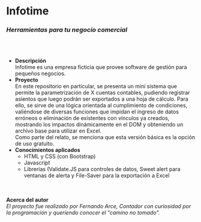 <html lang="en">
<head>
    <meta charset="UTF-8">
    <meta http-equiv="X-UA-Compatible" content="IE=edge">
    <meta name="viewport" content="width=device-width, initial-scale=1.0">
</head>
<body>
    
</body>
</html>
    <h1><b>Infotime</b></h1>
    <h3><em>Herramientas para tu negocio comercial</em></h3>
    <br>
    <br>
    <ul>
        <li><b>Descripción</b>
            <div>Infotime es una empresa ficticia que provee software de gestión para pequeños negocios.</div>
        </li>
        <li><b>Proyecto</b>
            <div>En este repositorio en particular, se presenta un mini sistema que permite la parametrización de X cuentas contables, pudiendo registrar asientos que luego podrán ser exportados a una hoja de cálculo. Para ello, se sirve de una lógica orientada al cumplimiento de condiciones, valiéndose de diversas funciones que impidan el ingreso de datos erróneos o eliminación de existentes con vínculos ya creados, mostrando los impactos dinámicamente en el DOM y obteniendo un archivo base para utilizar en Excel.<br>
                Como parte del relato, se menciona que esta versión básica es la opción de uso gratuito.
        <li><b>Conocimientos aplicados</b>
            <ul>
                <li>HTML y CSS (con Bootstrap)</li>
                <li>Javascript</li>
                <li>Librerías (Validate.JS para controles de datos, Sweet alert para ventanas de alerta y File-Saver para la exportación a Excel</li>
            </ul>
    </ul>
    <br><br>
    <div>
        <b>Acerca del autor</b><br>
        <em>El proyecto fue realizado por Fernando Arce, Contador con curiosidad por la programación y queriendo conocer el "camino no tomado".</em>
    </div>
